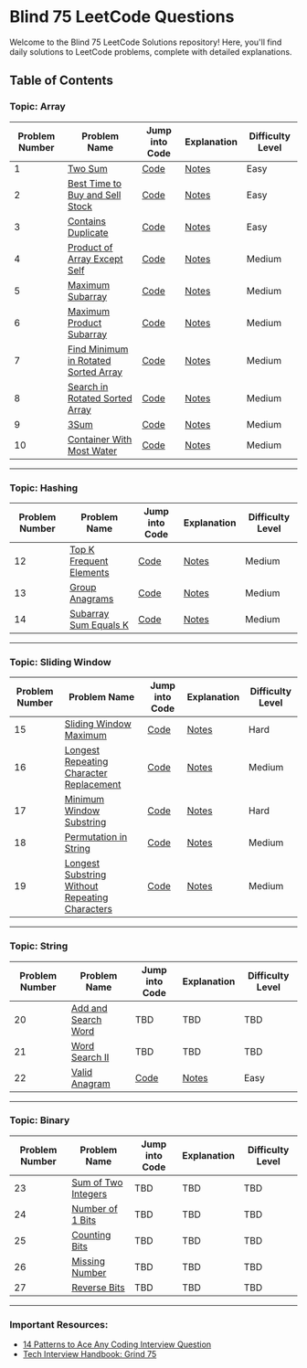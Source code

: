 # Blind 75 LeetCode Questions

<!-- ## Array
1. [Two Sum](https://leetcode.com/problems/two-sum/)
2. [Best Time to Buy and Sell Stock](https://leetcode.com/problems/best-time-to-buy-and-sell-stock/)
3. [Contains Duplicate](https://leetcode.com/problems/contains-duplicate/)
4. [Product of Array Except Self](https://leetcode.com/problems/product-of-array-except-self/)
5. [Maximum Subarray](https://leetcode.com/problems/maximum-subarray/)
6. [Maximum Product Subarray](https://leetcode.com/problems/maximum-product-subarray/)
7. [Find Minimum in Rotated Sorted Array](https://leetcode.com/problems/find-minimum-in-rotated-sorted-array/)
8. [Search in Rotated Sorted Array](https://leetcode.com/problems/search-in-rotated-sorted-array/)
9. [3Sum](https://leetcode.com/problems/3sum/)
10. [Container With Most Water](https://leetcode.com/problems/container-with-most-water/)
11. [kSum with K = 4](https://leetcode.com/problems/4sum)

## Hashing

12. [Top K Frequent Elements](https://leetcode.com/problems/top-k-frequent-elements/)
13. [Group Anagrams](https://leetcode.com/problems/group-anagrams/)
14. [Subarray Sum Equals K](https://leetcode.com/problems/subarray-sum-equals-k)

## Sliding Window

15. [Sliding Window Maximum](https://leetcode.com/problems/sliding-window-maximum/)
16. [Longest Repeating Character Replacement](https://leetcode.com/problems/longest-repeating-character-replacement/)
17. [Minimum Window Substring](https://leetcode.com/problems/minimum-window-substring/)
18. [Permutation in String](https://leetcode.com/problems/permutation-in-string/)
19. [Longest Substring Without Repeating Characters](https://leetcode.com/problems/longest-substring-without-repeating-characters/)

## String

20. [Add and Search Word](https://leetcode.com/problems/add-and-search-word-data-structure-design/)
21. [Word Search II](https://leetcode.com/problems/word-search-ii/)
22. [Valid Anagram](https://leetcode.com/problems/valid-anagram/)

## Binary
11. [Sum of Two Integers](https://leetcode.com/problems/sum-of-two-integers/)
12. [Number of 1 Bits](https://leetcode.com/problems/number-of-1-bits/)
13. [Counting Bits](https://leetcode.com/problems/counting-bits/)
14. [Missing Number](https://leetcode.com/problems/missing-number/)
15. [Reverse Bits](https://leetcode.com/problems/reverse-bits/)

## Dynamic Programming
16. [Climbing Stairs](https://leetcode.com/problems/climbing-stairs/)
17. [Coin Change](https://leetcode.com/problems/coin-change/)
18. [Longest Increasing Subsequence](https://leetcode.com/problems/longest-increasing-subsequence/)
19. [Longest Common Subsequence](https://leetcode.com/problems/longest-common-subsequence/)
20. [Word Break](https://leetcode.com/problems/word-break/)
21. [Combination Sum](https://leetcode.com/problems/combination-sum/)
22. [House Robber](https://leetcode.com/problems/house-robber/)
23. [House Robber II](https://leetcode.com/problems/house-robber-ii/)
24. [Decode Ways](https://leetcode.com/problems/decode-ways/)
25. [Unique Paths](https://leetcode.com/problems/unique-paths/)
26. [Jump Game](https://leetcode.com/problems/jump-game/)

## Interval
27. [Merge Intervals](https://leetcode.com/problems/merge-intervals/)
28. [Insert Interval](https://leetcode.com/problems/insert-interval/)
29. [Non-overlapping Intervals](https://leetcode.com/problems/non-overlapping-intervals/)
30. [Meeting Rooms](https://leetcode.com/problems/meeting-rooms/)
31. [Meeting Rooms II](https://leetcode.com/problems/meeting-rooms-ii/)

## Linked List
32. [Reverse a Linked List](https://leetcode.com/problems/reverse-linked-list/)
33. [Detect Cycle in a Linked List](https://leetcode.com/problems/linked-list-cycle/)
34. [Merge Two Sorted Lists](https://leetcode.com/problems/merge-two-sorted-lists/)
35. [Merge K Sorted Lists](https://leetcode.com/problems/merge-k-sorted-lists/)
36. [Remove Nth Node From End of List](https://leetcode.com/problems/remove-nth-node-from-end-of-list/)
37. [Reorder List](https://leetcode.com/problems/reorder-list/)

## Matrix

38. [Set Matrix Zeroes](https://leetcode.com/problems/set-matrix-zeroes/)
39. [Spiral Matrix](https://leetcode.com/problems/spiral-matrix/)
40. [Rotate Image](https://leetcode.com/problems/rotate-image/)
41. [Word Search](https://leetcode.com/problems/word-search/)
42. [Number of Islands](https://leetcode.com/problems/number-of-islands/)

## Graph

43. [Clone Graph](https://leetcode.com/problems/clone-graph/)
44. [Pacific Atlantic Water Flow](https://leetcode.com/problems/pacific-atlantic-water-flow/)
45. [Surrounded Regions](https://leetcode.com/problems/surrounded-regions/)
46. [Course Schedule](https://leetcode.com/problems/course-schedule/)
47. [Alien Dictionary](https://leetcode.com/problems/alien-dictionary/)
48. [Graph Valid Tree](https://leetcode.com/problems/graph-valid-tree/)
49. [Number of Connected Components in an Undirected Graph](https://leetcode.com/problems/number-of-connected-components-in-an-undirected-graph/)


## Heap

59. [Find Median from Data Stream](https://leetcode.com/problems/find-median-from-data-stream/)

## Stack and Queue

64. [Valid Parentheses](https://leetcode.com/problems/valid-parentheses/)
65. [Generate Parentheses](https://leetcode.com/problems/generate-parentheses/)
66. [Valid Palindrome](https://leetcode.com/problems/valid-palindrome/)
67. [Longest Palindromic Substring](https://leetcode.com/problems/longest-palindromic-substring/)
68. [Palindrome Partitioning](https://leetcode.com/problems/palindrome-partitioning/)

## Tree

69. [Invert Binary Tree](https://leetcode.com/problems/invert-binary-tree/)
70. [Maximum Depth of Binary Tree](https://leetcode.com/problems/maximum-depth-of-binary-tree/)
71. [Diameter of Binary Tree](https://leetcode.com/problems/diameter-of-binary-tree/)
72. [Balanced Binary Tree](https://leetcode.com/problems/balanced-binary-tree/)
73. [Same Tree](https://leetcode.com/problems/same-tree/)
74. [Subtree of Another Tree](https://leetcode.com/problems/subtree-of-another-tree/)
50. [Lowest Common Ancestor of a Binary Search Tree](https://leetcode.com/problems/lowest-common-ancestor-of-a-binary-search-tree/)
51. [Lowest Common Ancestor of a Binary Tree](https://leetcode.com/problems/lowest-common-ancestor-of-a-binary-tree/)
52. [Binary Tree Level Order Traversal](https://leetcode.com/problems/binary-tree-level-order-traversal/)
53. [Serialize and Deserialize Binary Tree](https://leetcode.com/problems/serialize-and-deserialize-binary-tree/)
54. [Kth Smallest Element in a BST](https://leetcode.com/problems/kth-smallest-element-in-a-bst/)
55. [Implement Trie (Prefix Tree)](https://leetcode.com/problems/implement-trie-prefix-tree/) -->

Welcome to the Blind 75 LeetCode Solutions repository! Here, you'll find daily solutions to LeetCode problems, complete with detailed explanations.

## Table of Contents

### Topic: Array

| Problem Number | Problem Name                                                                                                                    | Jump into Code | Explanation | Difficulty Level |
| -------------- | ------------------------------------------------------------------------------------------------------------------------------- | -------------- | ----------- | ---------------- |
| 1              | [Two Sum](https://leetcode.com/problems/two-sum/)                                                                               | [Code](array/2-sum/solution.py)            | [Notes](array/2-sum/notes.md)         | Easy              |
| 2              | [Best Time to Buy and Sell Stock](https://leetcode.com/problems/best-time-to-buy-and-sell-stock/)                               | [Code](array/best-time-to-buy-and-sell-stock/solution.py)            | [Notes](array/best-time-to-buy-and-sell-stock/notes.md)         | Easy              |
| 3              | [Contains Duplicate](https://leetcode.com/problems/contains-duplicate/)                                                         | [Code](array/contains-duplicate/solution.py)            | [Notes](array/contains-duplicate/notes.md)         | Easy              |
| 4              | [Product of Array Except Self](https://leetcode.com/problems/product-of-array-except-self/)                                     | [Code](array/product-of-array-except-self/solution.py)            | [Notes](array/product-of-array-except-self/notes.md)         | Medium              |
| 5              | [Maximum Subarray](https://leetcode.com/problems/maximum-subarray/)                                                             | [Code](array/maximum-subarray/solution.py)            | [Notes](array/maximum-subarray/notes.md)         | Medium              |
| 6              | [Maximum Product Subarray](https://leetcode.com/problems/maximum-product-subarray/)                                             | [Code](array/maximum-product-subarray/solution.py)            | [Notes](array/maximum-product-subarray/notes.md)         | Medium              |
| 7              | [Find Minimum in Rotated Sorted Array](https://leetcode.com/problems/find-minimum-in-rotated-sorted-array/)                     | [Code](array/find-minimum-in-rotated-sorted-array/solution.py)            | [Notes](array/find-minimum-in-rotated-sorted-array/notes.md)         | Medium              |
| 8              | [Search in Rotated Sorted Array](https://leetcode.com/problems/search-in-rotated-sorted-array/)                                 | [Code](array/search-in-rotated-sorted-array/solution.py)            | [Notes](array/search-in-rotated-sorted-array/notes.md)         | Medium              |
| 9              | [3Sum](https://leetcode.com/problems/3sum/)                                                                                     | [Code](array/3sum/solution.py)            | [Notes](array/3sum/notes.md)         | Medium              |
| 10             | [Container With Most Water](https://leetcode.com/problems/container-with-most-water/)                                           | [Code](array/container-with-most-water/solution.py)            | [Notes](array/container-with-most-water/notes.md)         | Medium              |

---

### Topic: Hashing

| Problem Number | Problem Name                                                                                                                    | Jump into Code | Explanation | Difficulty Level |
| -------------- | ------------------------------------------------------------------------------------------------------------------------------- | -------------- | ----------- | ---------------- |
| 12             | [Top K Frequent Elements](https://leetcode.com/problems/top-k-frequent-elements/)                                               | [Code](hashing/top-k-frequent-elements/solution.py)            | [Notes](hashing/top-k-frequent-elements/notes.md)         | Medium              |
| 13             | [Group Anagrams](https://leetcode.com/problems/group-anagrams/)                                                                 | [Code](hashing/group-anagrams/solution.py)            | [Notes](hashing/group-anagrams/notes.md)         | Medium              |
| 14             | [Subarray Sum Equals K](https://leetcode.com/problems/subarray-sum-equals-k)                                                    | [Code](hashing/subarray-sum-equals-k/solution.py)            | [Notes](hashing/subarray-sum-equals-k/notes.md)         | Medium              |

---

### Topic: Sliding Window

| Problem Number | Problem Name                                                                                                                    | Jump into Code | Explanation | Difficulty Level |
| -------------- | ------------------------------------------------------------------------------------------------------------------------------- | -------------- | ----------- | ---------------- |
| 15             | [Sliding Window Maximum](https://leetcode.com/problems/sliding-window-maximum/)                                                 | [Code](sliding-window/sliding-window-maximum/solution.py)            | [Notes](sliding-window/sliding-window-maximum/notes.md)         | Hard              |
| 16             | [Longest Repeating Character Replacement](https://leetcode.com/problems/longest-repeating-character-replacement/)               | [Code](sliding-window/longest-repeating-character-replacement/solution.py)            | [Notes](sliding-window/longest-repeating-character-replacement/notes.md)         | Medium              |
| 17             | [Minimum Window Substring](https://leetcode.com/problems/minimum-window-substring/)                                             | [Code](sliding-window/minimum-window-substring/solution.py)            | [Notes](sliding-window/minimum-window-substring/notes.md)         | Hard              |
| 18             | [Permutation in String](https://leetcode.com/problems/permutation-in-string/)                                                   | [Code](sliding-window/permutation-in-string/solution.py)            | [Notes](sliding-window/permutation-in-string/notes.md)         | Medium              |
| 19             | [Longest Substring Without Repeating Characters](https://leetcode.com/problems/longest-substring-without-repeating-characters/) | [Code](sliding-window/longest-substring-without-repeating-characters/solution.py)            | [Notes](sliding-window/longest-substring-without-repeating-characters/notes.md)         | Medium              |

---

### Topic: String

| Problem Number | Problem Name                                                                                                                    | Jump into Code | Explanation | Difficulty Level |
| -------------- | ------------------------------------------------------------------------------------------------------------------------------- | -------------- | ----------- | ---------------- |
| 20             | [Add and Search Word](https://leetcode.com/problems/add-and-search-word-data-structure-design/)                                 | TBD            | TBD         | TBD              |
| 21             | [Word Search II](https://leetcode.com/problems/word-search-ii/)                                                                 | TBD            | TBD         | TBD              |
| 22             | [Valid Anagram](https://leetcode.com/problems/valid-anagram/)                                                                   | [Code](string/valid-anagram/solution.py)            | [Notes](string/valid-anagram/notes.md)         | Easy              |

---

### Topic: Binary

| Problem Number | Problem Name                                                                                                                    | Jump into Code | Explanation | Difficulty Level |
| -------------- | ------------------------------------------------------------------------------------------------------------------------------- | -------------- | ----------- | ---------------- |
| 23             | [Sum of Two Integers](https://leetcode.com/problems/sum-of-two-integers/)                                                       | TBD            | TBD         | TBD              |
| 24             | [Number of 1 Bits](https://leetcode.com/problems/number-of-1-bits/)                                                             | TBD            | TBD         | TBD              |
| 25             | [Counting Bits](https://leetcode.com/problems/counting-bits/)                                                                   | TBD            | TBD         | TBD              |
| 26             | [Missing Number](https://leetcode.com/problems/missing-number/)                                                                 | TBD            | TBD         | TBD              |
| 27             | [Reverse Bits](https://leetcode.com/problems/reverse-bits/)                                                                     | TBD            | TBD         | TBD              |

---


### Important Resources:

* [14 Patterns to Ace Any Coding Interview Question](https://hackernoon.com/14-patterns-to-ace-any-coding-interview-question-c5bb3357f6ed)
* [Tech Interview Handbook: Grind 75](https://www.techinterviewhandbook.org/grind75/)
